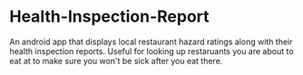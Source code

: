 # Health-Inspection-Report

An android app that displays local restaurant hazard ratings along with their health inspection reports. Useful for looking 
up restaruants you are about to eat at to make sure you won't be sick after you eat there.

[](https://github.com/amosisok/Health-Inspection-Report/blob/master/Screenshot_20200904-145851.jpg)
